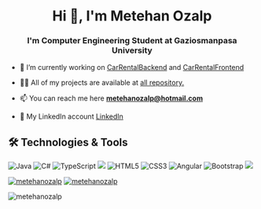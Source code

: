 <h1 align="center">Hi 👋, I'm Metehan Ozalp</h1>
<h3 align="center">I'm Computer Engineering Student at Gaziosmanpasa University</h3>




- 🔭 I’m currently working on [CarRentalBackend](https://github.com/MetehanOzalp/CarRentalBackend) and [CarRentalFrontend](https://github.com/MetehanOzalp/CarRentalFrontend)


- 👨‍💻 All of my projects are available at [all repository.](https://github.com/MetehanOzalp?tab=repositories)

- 📫 You can reach me here **metehanozalp@hotmail.com**
- :link: My LinkedIn account [LinkedIn](https://www.linkedin.com/in/metehan-%C3%B6zalp-21b8141b4/)

## 🛠 Technologies & Tools 
<img alt="Java" src="https://img.shields.io/badge/java-%23ED8B00.svg?&style=for-the-badge&logo=java&logoColor=white"/></img>
<img alt="C#" src="https://img.shields.io/badge/c%23%20-%23239120.svg?&style=for-the-badge&logo=c-sharp&logoColor=white"/>
<img alt="TypeScript" src="https://img.shields.io/badge/typescript%20-%23007ACC.svg?&style=for-the-badge&logo=typescript&logoColor=white"/>
<img src="https://img.shields.io/badge/.Net%20Core-0C2C65?style=for-the-badge&logo=.net&logoColor=white" ></img> 
<img alt="HTML5" src="https://img.shields.io/badge/html5%20-%23E34F26.svg?&style=for-the-badge&logo=html5&logoColor=white"/>
<img alt="CSS3" src="https://img.shields.io/badge/css3%20-%231572B6.svg?&style=for-the-badge&logo=css3&logoColor=white"/>
<img alt="Angular" src="https://img.shields.io/badge/angular%20-%23DD0031.svg?&style=for-the-badge&logo=angular&logoColor=white"/>
<img alt="Bootstrap" src="https://img.shields.io/badge/bootstrap%20-%23563D7C.svg?&style=for-the-badge&logo=bootstrap&logoColor=white"/>
<img src="https://img.shields.io/badge/Microsoft_SQL_Server-CC2927?style=for-the-badge&logo=microsoft-sql-server&logoColor=white"></img>

<a href="https://github.com/MetehanOzalp"><img src="https://github-readme-stats.vercel.app/api?username=MetehanOzalp&show_icons=true&hide=contribs,prs" alt="metehanozalp" /></a>
<a href="https://github.com/MetehanOzalp"><img src="https://github-readme-stats.vercel.app/api/top-langs/?username=MetehanOzalp&langs_count=8" alt="metehanozalp" /></a>

<p align="left"> <img src="https://visitor-badge.laobi.icu/badge?page_id=MetehanOzalp.MetehanOzalp" alt="metehanozalp" /> </p>
